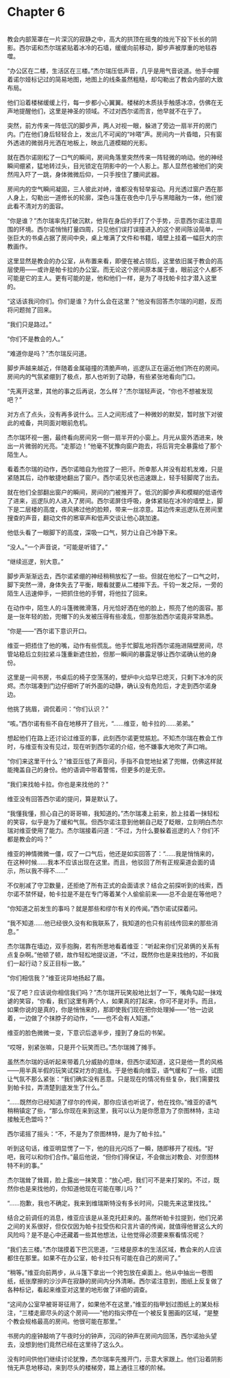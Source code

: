 # Chapter 6

<br>
教会内部笼罩在一片深沉的寂静之中，高大的拱顶在摇曳的烛光下投下长长的阴影。西尔诺和杰尔瑞紧贴着冰冷的石墙，缓缓向前移动，脚步声被厚重的地毯吞噬。

“办公区在二楼，生活区在三楼。”杰尔瑞压低声音，几乎是用气音说道。他手中握着诺尔娅标记过的简易地图，地图上的线条虽然粗糙，却勾勒出了教会内部的大致布局。

他们沿着楼梯缓缓上行，每一步都小心翼翼。楼梯的木质扶手触感冰凉，仿佛在无声地提醒他们，这里是神圣的领域。不过对西尔诺而言，他早就不在乎了。

突然，前方传来一阵低沉的脚步声，两人对视一眼，躲进了旁边一扇半开的房门内。门在他们身后轻轻合上，发出几不可闻的“咔嗒”声。房间内一片昏暗，只有窗外透进的微弱月光洒在地板上，映出几道模糊的光影。

就在西尔诺刚松了一口气的瞬间，房间角落里突然传来一阵轻微的响动。他的神经瞬间绷紧，猛地转过头，目光锁定在阴影中的一个人影上。那人显然也被他们的突然闯入吓了一跳，身体微微后仰，一只手按住了腰间武器。

房间内的空气瞬间凝固，三人彼此对峙，谁都没有轻举妄动。月光透过窗户洒在那人身上，勾勒出一道修长的轮廓，深色斗篷在夜色中几乎与黑暗融为一体，他们彼此看不清对方的面容。

“你是谁？”杰尔瑞率先打破沉默，他背在身后的手打了个手势，示意西尔诺注意周围的环境。西尔诺悄悄打量四周，只见他们误打误撞进入的这个房间陈设简单，一张巨大的书桌占据了房间中央，桌上堆满了文件和书籍，墙壁上挂着一幅巨大的宗教画作。

这里显然是教会的办公室，从布置来看，即便在被占领后，这里依旧属于教会的高层使用——或许是帕卡拉的办公室。而无论这个房间原本属于谁，眼前这个人都不可能是它的主人。更有可能的是，他和他们一样，是为了寻找帕卡拉才潜入这里的。

“这话该我问你们。你们是谁？为什么会在这里？”他没有回答杰尔瑞的问题，反而将问题抛了回来。

“我们只是路过。”

“你们不是教会的人。”

“难道你是吗？”杰尔瑞反问道。

脚步声越来越近，伴随着金属碰撞的清脆声响，巡逻队正在逼近他们所在的房间。房间内的气氛紧绷到了极点，那人也听到了动静，有些紧张地看向门口。

“先离开这里，其他的事之后再说，怎么样？”杰尔瑞轻声说，“你也不想被发现吧？”

对方点了点头，没有再多说什么。三人之间形成了一种微妙的默契，暂时放下对彼此的戒备，共同面对眼前危机。

杰尔瑞环视一圈，最终看向房间另一侧一扇半开的小窗上。月光从窗外洒进来，映出一片微弱的光亮。“走那边！”他毫不犹豫向窗户跑去，将后背完全暴露给了那个陌生人。

看着杰尔瑞的动作，西尔诺暗自为他捏了一把汗。所幸那人并没有趁机发难，只是紧随其后，动作敏捷地翻出了窗户。西尔诺见状也迅速跟上，轻手轻脚爬了出去。

就在他们全部翻出窗户的瞬间，房间的门被推开了。低沉的脚步声和模糊的低语传了进来，巡逻队的人进入了房间。西尔诺屏住呼吸，身体紧贴在冰冷的墙壁上，脚下是二层楼的高度，夜风拂过他的脸颊，带来一丝凉意。耳边传来巡逻队在房间里搜查的声音，翻动文件的窸窣声和低声交谈让他心跳加速。

他低头看了一眼脚下的高度，深吸一口气，努力让自己冷静下来。

“没人。”一个声音说，“可能是听错了。”

“继续巡逻，别大意。”

脚步声渐渐远去，西尔诺紧绷的神经稍稍放松了一些。但就在他松了一口气之时，脚下突然一滑，身体失去了平衡，眼看就要从二楼摔下去。千钧一发之际，一旁的陌生人迅速伸手，一把抓住他的手臂，将他拉了回来。

在动作中，陌生人的斗篷微微滑落，月光恰好洒在他的脸上，照亮了他的面容。那是一张年轻的脸，兜帽下的头发被压得有些凌乱，但那张脸西尔诺竟非常熟悉。

“你是——”西尔诺下意识开口。

维亚一把捂住了他的嘴，动作有些慌乱。他手忙脚乱地将西尔诺拖进隔壁房间，尽管站稳后立刻拉紧斗篷重新遮住脸，但那一瞬间的暴露足够让西尔诺确认他的身份。

这里是一间书房，书桌后的椅子空荡荡的，壁炉中火焰早已熄灭，只剩下冰冷的灰烬。杰尔瑞凑到门边仔细听了听外面的动静，确认没有危险后，才走到西尔诺身边。

他挑了挑眉，调侃着问：“你们认识？”

“咳。”西尔诺有些不自在地移开了目光，“……维亚，帕卡拉的……弟弟。”

想起他们在路上还讨论过维亚的事，此刻西尔诺更觉尴尬。不知杰尔瑞在教会工作时，与维亚有没有见过，现在听到西尔诺的介绍，他不嫌事大地吹了声口哨。

“你们来这里干什么？”维亚压低了声音问，手指不自觉地扯紧了兜帽，仿佛这样就能掩盖自己的身份。他的语调中带着警惕，但更多的是无奈。

“我们来找帕卡拉。你也是来找他的？”

维亚没有回答西尔诺的提问，算是默认了。

“我懂我懂，担心自己的哥哥嘛，我知道的。”杰尔瑞凑上前来，脸上挂着一抹轻松的笑容，似乎是为了缓和气氛。但西尔诺注意到他朝自己眨了眨眼，立刻明白杰尔瑞对维亚使用了能力。杰尔瑞接着问道：“不过，为什么要躲着巡逻的人？你们不都是教会的吗？”

维亚的神情微微一僵，叹了一口气后，他还是如实回答了：“……我是悄悄来的，在这种时候……我本不应该出现在这里。而且，他驳回了所有正规渠道会面的请示，所以我不得不……”

不仅削减了守卫数量，还拒绝了所有正式的会面请求？结合之前探听到的线索，西尔诺不禁怀疑，帕卡拉是不是在专门等着某个人偷偷前来——总不会是在等他吧？

“你知道之前发生的事吗？就是那些和缪尔有关的传闻。”西尔诺试探着问。

“我不知道……他已经很久没有和我联系了，我知道的也只有前线传回来的那些消息。”

杰尔瑞靠在墙边，双手抱胸，若有所思地看着维亚：“听起来你们兄弟俩的关系有点复杂啊。”他顿了顿，故作轻松地提议道，“不过，既然你也是来找他的，不如我们一起行动？反正目标一致。”

“你们相信我？”维亚诧异地扬起了眉。

“反了吧？应该说你相信我们吗？”杰尔瑞开玩笑般地比划了一下，嘴角勾起一抹戏谑的笑容，“你看，我们这里有两个人，如果真的打起来，你可不是对手。而且，如果你说的是真的，你是悄悄来的，那即使我们现在把你处理掉——”他一边说着，一边做了个抹脖子的动作，“——也不会有人知道。”

维亚的脸色微微一变，下意识后退半步，撞到了身后的书架。

“哎呀，别紧张嘛，只是开个玩笑而已。”杰尔瑞摊了摊手。

虽然杰尔瑞的话听起来带着几分威胁的意味，但西尔诺知道，这只是他一贯的风格——用半真半假的玩笑试探对方的底线。于是他看向维亚，语气缓和了一些，试图让气氛不那么紧张：“我们确实没有恶意。只是现在的情况有些复杂，我们需要找到帕卡拉，弄清楚到底发生了什么。”

“……既然你已经知道了缪尔的传闻，那你应该也听说了，他在找你。”维亚的语气稍稍镇定了些，“那么你现在来到这里，我可以认为是你愿意为了奈图林特，主动接触无色盟吗？”

西尔诺摇了摇头：“不，不是为了奈图林特，是为了帕卡拉。”

听到这句话，维亚明显愣了一下，他的目光闪烁了一瞬，随即移开了视线。“好吧，我可以和你们合作。”最后他说，“但你们得保证，不会做出对教会、对奈图林特不利的事。”

杰尔瑞耸了耸肩，脸上露出一抹笑意：“放心吧，我们可不是来打架的。不过，既然你也是来找他的，你知道他现在可能在哪儿吗？”

“……抱歉，我也不确定。我来到维瑞斯特没有多长时间，只能先来这里找找。”

结合之前调任的消息，维亚应该是从圣克托赶来的。虽然听帕卡拉提到，他们兄弟之间的关系很好，但仅仅因为帕卡拉受伤和只言片语的传闻，就值得他冒这么大的风险吗？是不是心中还藏着一些其他想法，让他觉得必须要来察看情况呢？

“我们去三楼。”杰尔瑞摸着下巴沉思道，“三楼是原本的生活区域，教会来的人应该都住在那里。如果不在办公室，帕卡拉只有可能在自己的房间了。”

“稍等。”维亚向前两步，从斗篷下拿出一个挎包放在桌面上。他从中抽出一卷图纸，纸张摩擦的沙沙声在寂静的房间内分外清晰。西尔诺注意到，图纸上反复做了各种标记，看起来维亚对这里的地形做了详细的调查。

“这间办公室早被哥哥征用了，如果他不在这里，”维亚的指甲划过图纸上的某处标注，“三楼走廊尽头的这个房间——”他的指尖停在一个被反复圈画的区域，“是整个教会规格最高的房间。他很可能在那里。”

书房内的座钟敲响了午夜时分的钟声，沉闷的钟声在房间内回荡，西尔诺抬头望去，没想到他们竟然已经在这里待了这么久。

没有时间供他们继续讨论犹豫，杰尔瑞率先推开门，示意大家跟上。他们沿着阴影悄无声息地移动，来到尽头的楼梯旁，踏上通往三楼的阶梯。

